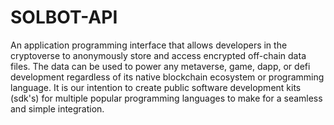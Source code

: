 # SOLBOT-API

An application programming interface that allows developers in the cryptoverse to anonymously store and access encrypted off-chain data files. The data can be used to power any metaverse, game, dapp, or defi development regardless of its native blockchain ecosystem or programming language. It is our intention to create public  software development kits (sdk's) for multiple popular programming languages to make for a seamless and simple integration.
